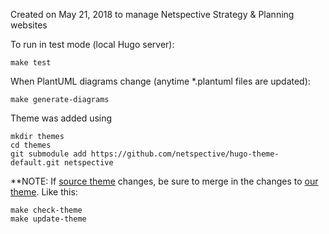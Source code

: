 Created on May 21, 2018 to manage Netspective Strategy & Planning websites

To run in test mode (local Hugo server):

    make test

When PlantUML diagrams change (anytime *.plantuml files are updated):

    make generate-diagrams

Theme was added using

    mkdir themes
    cd themes
    git submodule add https://github.com/netspective/hugo-theme-default.git netspective

**NOTE: If [source theme](https://github.com/matcornic/hugo-theme-learn.git) changes, be sure to merge in the changes to [our theme](https://github.com/netspective/hugo-theme-default.git). Like this:

    make check-theme
    make update-theme
